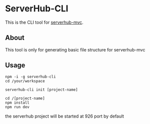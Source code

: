 # ServerHub-CLI

This is the CLI tool for [serverhub-mvc](https://www.npmjs.com/package/serverhub-mvc).

## About

This tool is only for generating basic file structure for serverhub-mvc

## Usage

```
npm -i -g serverhub-cli
cd /your/workspace

serverhub-cli init [project-name]

cd /[project-name]
npm install
npm run dev
```

the serverhub project will be started at 926 port by default